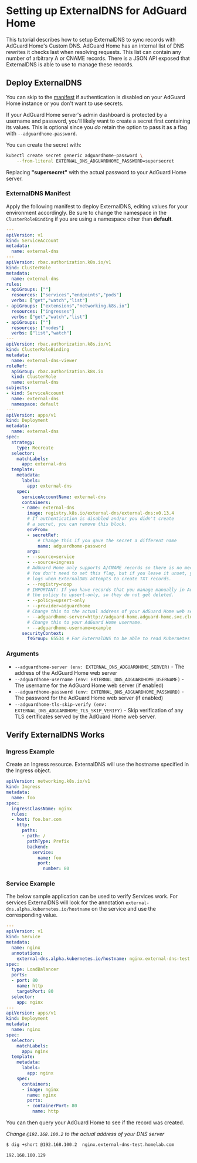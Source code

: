# Setting up ExternalDNS for AdGuard Home

This tutorial describes how to setup ExternalDNS to sync records with AdGuard Home's Custom DNS.
AdGuard Home has an internal list of DNS rewrites it checks last when resolving requests. This list can contain any number of arbitrary A or CNAME records.
There is a JSON API exposed that ExternalDNS is able to use to manage these records.

## Deploy ExternalDNS

You can skip to the [manifest](#externaldns-manifest) if authentication is disabled on your AdGuard Home instance or you don't want to use secrets.

If your AdGuard Home server's admin dashboard is protected by a username and password, you'll likely want to create a secret first containing its values.
This is optional since you _do_ retain the option to pass it as a flag with `--adguardhome-password`.

You can create the secret with:

```bash
kubectl create secret generic adguardhome-password \
    --from-literal EXTERNAL_DNS_ADGUARDHOME_PASSWORD=supersecret
```

Replacing **"supersecret"** with the actual password to your AdGuard Home server.

### ExternalDNS Manifest

Apply the following manifest to deploy ExternalDNS, editing values for your environment accordingly.
Be sure to change the namespace in the `ClusterRoleBinding` if you are using a namespace other than **default**.

```yaml
---
apiVersion: v1
kind: ServiceAccount
metadata:
  name: external-dns
---
apiVersion: rbac.authorization.k8s.io/v1
kind: ClusterRole
metadata:
  name: external-dns
rules:
- apiGroups: [""]
  resources: ["services","endpoints","pods"]
  verbs: ["get","watch","list"]
- apiGroups: ["extensions","networking.k8s.io"]
  resources: ["ingresses"]
  verbs: ["get","watch","list"]
- apiGroups: [""]
  resources: ["nodes"]
  verbs: ["list","watch"]
---
apiVersion: rbac.authorization.k8s.io/v1
kind: ClusterRoleBinding
metadata:
  name: external-dns-viewer
roleRef:
  apiGroup: rbac.authorization.k8s.io
  kind: ClusterRole
  name: external-dns
subjects:
- kind: ServiceAccount
  name: external-dns
  namespace: default
---
apiVersion: apps/v1
kind: Deployment
metadata:
  name: external-dns
spec:
  strategy:
    type: Recreate
  selector:
    matchLabels:
      app: external-dns
  template:
    metadata:
      labels:
        app: external-dns
    spec:
      serviceAccountName: external-dns
      containers:
      - name: external-dns
        image: registry.k8s.io/external-dns/external-dns:v0.13.4
        # If authentication is disabled and/or you didn't create
        # a secret, you can remove this block.
        envFrom:
        - secretRef:
            # Change this if you gave the secret a different name
            name: adguardhome-password
        args:
        - --source=service
        - --source=ingress
        # AdGuard Home only supports A/CNAME records so there is no mechanism to track ownership.
        # You don't need to set this flag, but if you leave it unset, you will receive warning
        # logs when ExternalDNS attempts to create TXT records.
        - --registry=noop
        # IMPORTANT: If you have records that you manage manually in AdGuard Home, set
        # the policy to upsert-only, so they do not get deleted.
        - --policy=upsert-only
        - --provider=adguardhome
        # Change this to the actual address of your AdGuard Home web server
        - --adguardhome-server=http://adguard-home.adguard-home.svc.cluster.local
        # Change this to your AdGuard Home username.
        - --adguardhome-username=example
      securityContext:
        fsGroup: 65534 # For ExternalDNS to be able to read Kubernetes token files
```

### Arguments

- `--adguardhome-server (env: EXTERNAL_DNS_ADGUARDHOME_SERVER)` - The address of the AdGuard Home web server
- `--adguardhome-username (env: EXTERNAL_DNS_ADGUARDHOME_USERNAME)` - The username for the AdGuard Home web server (if enabled)
- `--adguardhome-password (env: EXTERNAL_DNS_ADGUARDHOME_PASSWORD)` - The password for the AdGuard Home web server (if enabled)
- `--adguardhome-tls-skip-verify (env: EXTERNAL_DNS_ADGUARDHOME_TLS_SKIP_VERIFY)` - Skip verification of any TLS certificates served by the AdGuard Home web server.

## Verify ExternalDNS Works

### Ingress Example

Create an Ingress resource. ExternalDNS will use the hostname specified in the Ingress object.

```yaml
apiVersion: networking.k8s.io/v1
kind: Ingress
metadata:
  name: foo
spec:
  ingressClassName: nginx
  rules:
  - host: foo.bar.com
    http:
      paths:
      - path: /
        pathType: Prefix
        backend:
          service:
            name: foo
            port:
              number: 80
```

### Service Example

The below sample application can be used to verify Services work.
For services ExternalDNS will look for the annotation `external-dns.alpha.kubernetes.io/hostname` on the service and use the corresponding value.

```yaml
---
apiVersion: v1
kind: Service
metadata:
  name: nginx
  annotations:
    external-dns.alpha.kubernetes.io/hostname: nginx.external-dns-test.homelab.com
spec:
  type: LoadBalancer
  ports:
  - port: 80
    name: http
    targetPort: 80
  selector:
    app: nginx
---
apiVersion: apps/v1
kind: Deployment
metadata:
  name: nginx
spec:
  selector:
    matchLabels:
      app: nginx
  template:
    metadata:
      labels:
        app: nginx
    spec:
      containers:
      - image: nginx
        name: nginx
        ports:
        - containerPort: 80
          name: http
```

You can then query your AdGuard Home to see if the record was created.

_Change `@192.168.100.2` to the actual address of your DNS server_

```bash
$ dig +short @192.168.100.2  nginx.external-dns-test.homelab.com

192.168.100.129
```
